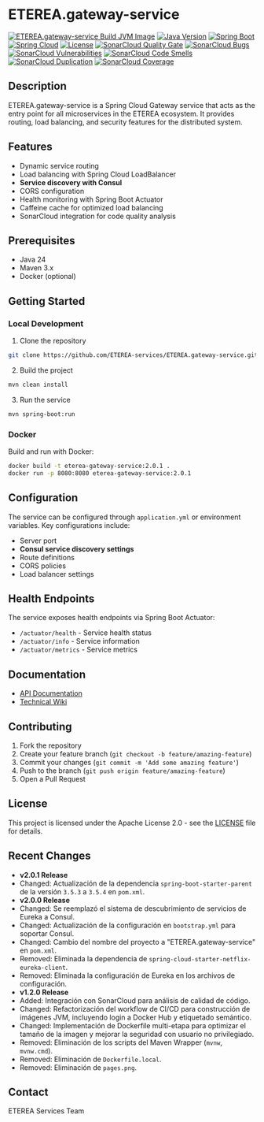 # ETEREA.gateway-service

[![ETEREA.gateway-service Build JVM Image](https://github.com/ETEREA-services/ETEREA.gateway-service/actions/workflows/maven.yml/badge.svg?branch=main)](https://github.com/ETEREA-services/ETEREA.gateway-service/actions/workflows/maven.yml)
[![Java Version](https://img.shields.io/badge/Java-24-blue.svg)](https://www.oracle.com/java/technologies/downloads/)
[![Spring Boot](https://img.shields.io/badge/Spring%20Boot-3.5.4-green.svg)](https://spring.io/projects/spring-boot)
[![Spring Cloud](https://img.shields.io/badge/Spring%20Cloud-2025.0.0-blue.svg)](https://spring.io/projects/spring-cloud)
[![License](https://img.shields.io/badge/License-Apache%202.0-blue.svg)](https://opensource.org/licenses/Apache-2.0)
[![SonarCloud Quality Gate](https://sonarcloud.io/api/project_badges/measure?project=ETEREA-services_ETEREA.gateway-service&metric=alert_status)](https://sonarcloud.io/summary/new_code?id=ETEREA-services_ETEREA.gateway-service)
[![SonarCloud Bugs](https://sonarcloud.io/api/project_badges/measure?project=ETEREA-services_ETEREA.gateway-service&metric=bugs)](https://sonarcloud.io/summary/new_code?id=ETEREA-services_ETEREA.gateway-service)
[![SonarCloud Vulnerabilities](https://sonarcloud.io/api/project_badges/measure?project=ETEREA-services_ETEREA.gateway-service&metric=vulnerabilities)](https://sonarcloud.io/summary/new_code?id=ETEREA-services_ETEREA.gateway-service)
[![SonarCloud Code Smells](https://sonarcloud.io/api/project_badges/measure?project=ETEREA-services_ETEREA.gateway-service&metric=code_smells)](https://sonarcloud.io/summary/new_code?id=ETEREA-services_ETEREA.gateway-service)
[![SonarCloud Duplication](https://sonarcloud.io/api/project_badges/measure?project=ETEREA-services_ETEREA.gateway-service&metric=duplicated_lines_density)](https://sonarcloud.io/summary/new_code?id=ETEREA-services_ETEREA.gateway-service)
[![SonarCloud Coverage](https://sonarcloud.io/api/project_badges/measure?project=ETEREA-services_ETEREA.gateway-service&metric=coverage)](https://sonarcloud.io/summary/new_code?id=ETEREA-services_ETEREA.gateway-service)

## Description
ETEREA.gateway-service is a Spring Cloud Gateway service that acts as the entry point for all microservices in the ETEREA ecosystem. It provides routing, load balancing, and security features for the distributed system.

## Features
- Dynamic service routing
- Load balancing with Spring Cloud LoadBalancer
- **Service discovery with Consul**
- CORS configuration
- Health monitoring with Spring Boot Actuator
- Caffeine cache for optimized load balancing
- SonarCloud integration for code quality analysis

## Prerequisites
- Java 24
- Maven 3.x
- Docker (optional)

## Getting Started

### Local Development
1. Clone the repository
```bash
git clone https://github.com/ETEREA-services/ETEREA.gateway-service.git
```

2. Build the project
```bash
mvn clean install
```

3. Run the service
```bash
mvn spring-boot:run
```

### Docker
Build and run with Docker:
```bash
docker build -t eterea-gateway-service:2.0.1 .
docker run -p 8080:8080 eterea-gateway-service:2.0.1
```

## Configuration
The service can be configured through `application.yml` or environment variables. Key configurations include:
- Server port
- **Consul service discovery settings**
- Route definitions
- CORS policies
- Load balancer settings

## Health Endpoints
The service exposes health endpoints via Spring Boot Actuator:
- `/actuator/health` - Service health status
- `/actuator/info` - Service information
- `/actuator/metrics` - Service metrics

## Documentation
- [API Documentation](https://eterea-services.github.io/ETEREA.gateway-service/)
- [Technical Wiki](https://github.com/ETEREA-services/ETEREA.gateway-service/wiki)

## Contributing
1. Fork the repository
2. Create your feature branch (`git checkout -b feature/amazing-feature`)
3. Commit your changes (`git commit -m 'Add some amazing feature'`)
4. Push to the branch (`git push origin feature/amazing-feature`)
5. Open a Pull Request

## License
This project is licensed under the Apache License 2.0 - see the [LICENSE](LICENSE) file for details.

## Recent Changes
- **v2.0.1 Release**
- Changed: Actualización de la dependencia `spring-boot-starter-parent` de la versión `3.5.3` a `3.5.4` en `pom.xml`.
- **v2.0.0 Release**
- Changed: Se reemplazó el sistema de descubrimiento de servicios de Eureka a Consul.
- Changed: Actualización de la configuración en `bootstrap.yml` para soportar Consul.
- Changed: Cambio del nombre del proyecto a "ETEREA.gateway-service" en `pom.xml`.
- Removed: Eliminada la dependencia de `spring-cloud-starter-netflix-eureka-client`.
- Removed: Eliminada la configuración de Eureka en los archivos de configuración.
- **v1.2.0 Release**
- Added: Integración con SonarCloud para análisis de calidad de código.
- Changed: Refactorización del workflow de CI/CD para construcción de imágenes JVM, incluyendo login a Docker Hub y etiquetado semántico.
- Changed: Implementación de Dockerfile multi-etapa para optimizar el tamaño de la imagen y mejorar la seguridad con usuario no privilegiado.
- Removed: Eliminación de los scripts del Maven Wrapper (`mvnw`, `mvnw.cmd`).
- Removed: Eliminación de `Dockerfile.local`.
- Removed: Eliminación de `pages.png`.

## Contact
ETEREA Services Team